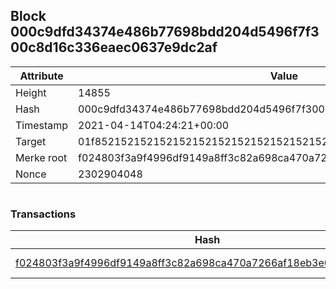 ## Block 000c9dfd34374e486b77698bdd204d5496f7f300c8d16c336eaec0637e9dc2af

Attribute | Value
--- | ---
Height | 14855
Hash | 000c9dfd34374e486b77698bdd204d5496f7f300c8d16c336eaec0637e9dc2af
Timestamp | 2021-04-14T04:24:21+00:00
Target | 01f8521521521521521521521521521521521521521521521521521521521521
Merke root | f024803f3a9f4996df9149a8ff3c82a698ca470a7266af18eb3e09c5da400e73
Nonce | 2302904048

```

```

### Transactions

Hash | Amount
--- | ---
[f024803f3a9f4996df9149a8ff3c82a698ca470a7266af18eb3e09c5da400e73](f024803f3a9f4996df9149a8ff3c82a698ca470a7266af18eb3e09c5da400e73.md) | 10.00000000 SKEPTI 

